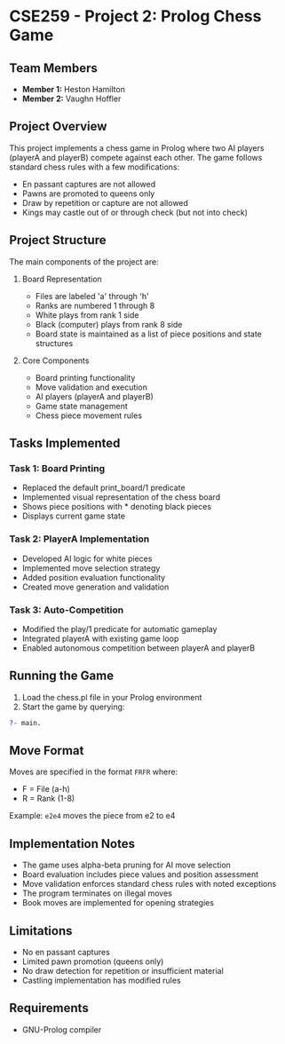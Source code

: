 # CSE259 - Project 2: Prolog Chess Game

## Team Members
- **Member 1:** Heston Hamilton
- **Member 2:** Vaughn Hoffler

## Project Overview
This project implements a chess game in Prolog where two AI players (playerA and playerB) compete against each other. The game follows standard chess rules with a few modifications:

- En passant captures are not allowed
- Pawns are promoted to queens only
- Draw by repetition or capture are not allowed
- Kings may castle out of or through check (but not into check)

## Project Structure
The main components of the project are:

1. Board Representation
   - Files are labeled 'a' through 'h'
   - Ranks are numbered 1 through 8
   - White plays from rank 1 side
   - Black (computer) plays from rank 8 side
   - Board state is maintained as a list of piece positions and state structures

2. Core Components
   - Board printing functionality
   - Move validation and execution
   - AI players (playerA and playerB)
   - Game state management
   - Chess piece movement rules

## Tasks Implemented

### Task 1: Board Printing
- Replaced the default print_board/1 predicate
- Implemented visual representation of the chess board
- Shows piece positions with * denoting black pieces
- Displays current game state

### Task 2: PlayerA Implementation
- Developed AI logic for white pieces
- Implemented move selection strategy
- Added position evaluation functionality
- Created move generation and validation

### Task 3: Auto-Competition
- Modified the play/1 predicate for automatic gameplay
- Integrated playerA with existing game loop
- Enabled autonomous competition between playerA and playerB

## Running the Game

1. Load the chess.pl file in your Prolog environment
2. Start the game by querying:
```prolog
?- main.
```

## Move Format
Moves are specified in the format `FRFR` where:
- F = File (a-h)
- R = Rank (1-8)

Example: `e2e4` moves the piece from e2 to e4

## Implementation Notes

- The game uses alpha-beta pruning for AI move selection
- Board evaluation includes piece values and position assessment
- Move validation enforces standard chess rules with noted exceptions
- The program terminates on illegal moves
- Book moves are implemented for opening strategies

## Limitations

- No en passant captures
- Limited pawn promotion (queens only)
- No draw detection for repetition or insufficient material
- Castling implementation has modified rules

## Requirements

- GNU-Prolog compiler
